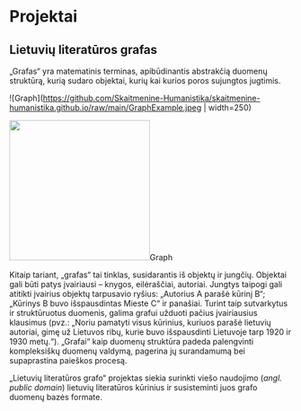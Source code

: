 # Projektai

## Lietuvių literatūros grafas

„Grafas“ yra matematinis terminas, apibūdinantis abstrakčią duomenų struktūrą, kurią sudaro objektai, kurių  kai kurios poros sujungtos jugtimis. 

![Graph](https://github.com/Skaitmenine-Humanistika/skaitmenine-humanistika.github.io/raw/main/GraphExample.jpeg | width=250)

<img src="(https://github.com/Skaitmenine-Humanistika/skaitmenine-humanistika.github.io/raw/main/GraphExample.jpeg" width="250">Graph</img>

Kitaip tariant, „grafas“ tai tinklas, susidarantis iš objektų ir jungčių. 
Objektai gali būti patys įvairiausi – knygos, eilėraščiai, autoriai. Jungtys taipogi gali atitikti įvairius objektų tarpusavio ryšius: „Autorius A parašė kūrinį B“; „Kūrinys B buvo išspausdintas Mieste C“ ir panašiai. 
Turint taip sutvarkytus ir struktūruotus duomenis, galima grafui užduoti pačius įvairiausius klausimus (pvz.: „Noriu pamatyti visus kūrinius, kuriuos parašė lietuvių autoriai, gimę už Lietuvos ribų, kurie buvo išspausdinti Lietuvoje tarp 1920 ir 1930 metų.“).
„Grafai“ kaip duomenų struktūra padeda palengvinti kompleksiškų duomenų valdymą, pagerina jų surandamumą bei supaprastina paieškos procesą. 

„Lietuvių literatūros grafo“ projektas siekia surinkti viešo naudojimo (*angl. public domain*) lietuvių literatūros kūrinius ir susisteminti juos grafo duomenų bazės formate. 
